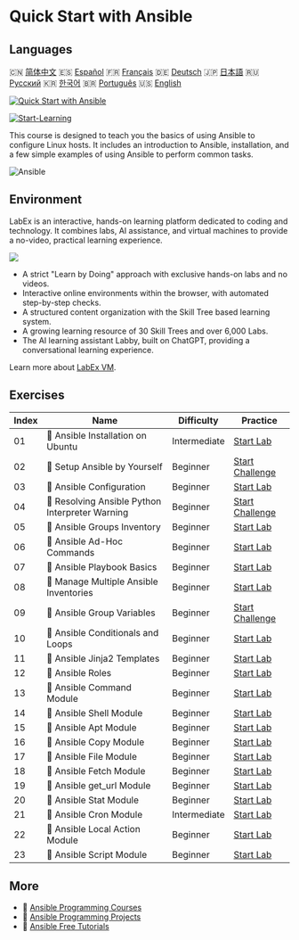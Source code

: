 # Quick Start with Ansible

## Languages

🇨🇳 [简体中文](README_zh.md) 🇪🇸 [Español](README_es.md) 🇫🇷 [Français](README_fr.md) 🇩🇪 [Deutsch](README_de.md) 🇯🇵 [日本語](README_ja.md) 🇷🇺 [Русский](README_ru.md) 🇰🇷 [한국어](README_ko.md) 🇧🇷 [Português](README_pt.md) 🇺🇸 [English](README.md) 

[![Quick Start with Ansible](https://cover-creator.labex.io/quick-start-with-ansible.png)](https://labex.io/courses/quick-start-with-ansible)

[![Start-Learning](https://img.shields.io/badge/Start-Learning-whitesmoke?style=for-the-badge)](https://labex.io/courses/quick-start-with-ansible)

This course is designed to teach you the basics of using Ansible to configure Linux hosts. It includes an introduction to Ansible, installation, and a few simple examples of using Ansible to perform common tasks.

![Ansible](https://img.shields.io/badge/Ansible-whitesmoke?style=for-the-badge&logo=ansible)


## Environment

LabEx is an interactive, hands-on learning platform dedicated to coding and technology. It combines labs, AI assistance, and virtual machines to provide a no-video, practical learning experience.

![](https://tutorial-screenshot.getvm.io/images/vm-1725247253.png)

- A strict "Learn by Doing" approach with exclusive hands-on labs and no videos.
- Interactive online environments within the browser, with automated step-by-step checks.
- A structured content organization with the Skill Tree based learning system.
- A growing learning resource of 30 Skill Trees and over 6,000 Labs.
- The AI learning assistant Labby, built on ChatGPT, providing a conversational learning experience.

Learn more about [LabEx VM](https://support.labex.io/using-labex/virtual-machine).

## Exercises

|   Index | Name                                            | Difficulty   | Practice                                                                                                                             |
|---------|-------------------------------------------------|--------------|--------------------------------------------------------------------------------------------------------------------------------------|
|      01 | 📖 Ansible Installation on Ubuntu               | Intermediate | <a target='_blank' href='https://labex.io/tutorials/ansible-ansible-installation-on-ubuntu-67172'>Start Lab</a>                      |
|      02 | 🎯 Setup Ansible by Yourself                    | Beginner     | <a target='_blank' href='https://labex.io/tutorials/ansible-setup-ansible-by-yourself-390383'>Start Challenge</a>                    |
|      03 | 📖 Ansible Configuration                        | Beginner     | <a target='_blank' href='https://labex.io/tutorials/ansible-ansible-configuration-390437'>Start Lab</a>                              |
|      04 | 🎯 Resolving Ansible Python Interpreter Warning | Beginner     | <a target='_blank' href='https://labex.io/tutorials/ansible-resolving-ansible-python-interpreter-warning-390490'>Start Challenge</a> |
|      05 | 📖 Ansible Groups Inventory                     | Beginner     | <a target='_blank' href='https://labex.io/tutorials/ansible-ansible-groups-inventory-290160'>Start Lab</a>                           |
|      06 | 📖 Ansible Ad-Hoc Commands                      | Beginner     | <a target='_blank' href='https://labex.io/tutorials/ansible-ansible-ad-hoc-commands-390441'>Start Lab</a>                            |
|      07 | 📖 Ansible Playbook Basics                      | Beginner     | <a target='_blank' href='https://labex.io/tutorials/ansible-ansible-playbook-basics-390426'>Start Lab</a>                            |
|      08 | 📖 Manage Multiple Ansible Inventories          | Beginner     | <a target='_blank' href='https://labex.io/tutorials/ansible-manage-multiple-ansible-inventories-290193'>Start Lab</a>                |
|      09 | 🎯 Ansible Group Variables                      | Beginner     | <a target='_blank' href='https://labex.io/tutorials/ansible-ansible-group-variables-96690'>Start Challenge</a>                       |
|      10 | 📖 Ansible Conditionals and Loops               | Beginner     | <a target='_blank' href='https://labex.io/tutorials/ansible-ansible-conditionals-and-loops-390455'>Start Lab</a>                     |
|      11 | 📖 Ansible Jinja2 Templates                     | Beginner     | <a target='_blank' href='https://labex.io/tutorials/ansible-ansible-jinja2-templates-390470'>Start Lab</a>                           |
|      12 | 📖 Ansible Roles                                | Beginner     | <a target='_blank' href='https://labex.io/tutorials/ansible-ansible-roles-390467'>Start Lab</a>                                      |
|      13 | 📖 Ansible Command Module                       | Beginner     | <a target='_blank' href='https://labex.io/tutorials/ansible-ansible-command-module-290161'>Start Lab</a>                             |
|      14 | 📖 Ansible Shell Module                         | Beginner     | <a target='_blank' href='https://labex.io/tutorials/ansible-ansible-shell-module-289409'>Start Lab</a>                               |
|      15 | 📖 Ansible Apt Module                           | Beginner     | <a target='_blank' href='https://labex.io/tutorials/ansible-ansible-apt-module-289651'>Start Lab</a>                                 |
|      16 | 📖 Ansible Copy Module                          | Beginner     | <a target='_blank' href='https://labex.io/tutorials/ansible-ansible-copy-module-289653'>Start Lab</a>                                |
|      17 | 📖 Ansible File Module                          | Beginner     | <a target='_blank' href='https://labex.io/tutorials/ansible-ansible-file-module-289654'>Start Lab</a>                                |
|      18 | 📖 Ansible Fetch Module                         | Beginner     | <a target='_blank' href='https://labex.io/tutorials/ansible-ansible-fetch-module-290159'>Start Lab</a>                               |
|      19 | 📖 Ansible get_url Module                       | Beginner     | <a target='_blank' href='https://labex.io/tutorials/ansible-ansible-get-url-module-290188'>Start Lab</a>                             |
|      20 | 📖 Ansible Stat Module                          | Beginner     | <a target='_blank' href='https://labex.io/tutorials/ansible-ansible-stat-module-290192'>Start Lab</a>                                |
|      21 | 📖 Ansible Cron Module                          | Intermediate | <a target='_blank' href='https://labex.io/tutorials/ansible-ansible-cron-module-290157'>Start Lab</a>                                |
|      22 | 📖 Ansible Local Action Module                  | Beginner     | <a target='_blank' href='https://labex.io/tutorials/ansible-ansible-local-action-module-290189'>Start Lab</a>                        |
|      23 | 📖 Ansible Script Module                        | Beginner     | <a target='_blank' href='https://labex.io/tutorials/ansible-ansible-script-module-289411'>Start Lab</a>                              |

## More

- 🔗 [Ansible Programming Courses](https://github.com/labex-labs/awesome-programming-courses)
- 🔗 [Ansible Programming Projects](https://github.com/labex-labs/awesome-programming-projects)
- 🔗 [Ansible Free Tutorials](https://github.com/labex-labs/ansible-free-tutorials)

